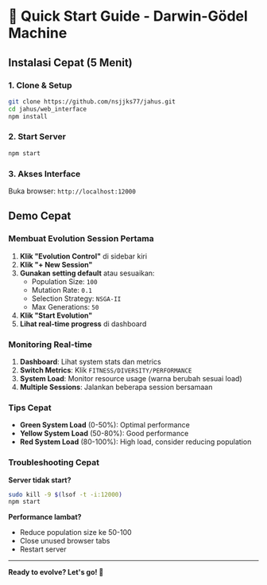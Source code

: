 # 🚀 Quick Start Guide - Darwin-Gödel Machine

## Instalasi Cepat (5 Menit)

### 1. Clone & Setup
```bash
git clone https://github.com/nsjjks77/jahus.git
cd jahus/web_interface
npm install
```

### 2. Start Server
```bash
npm start
```

### 3. Akses Interface
Buka browser: `http://localhost:12000`

## Demo Cepat

### Membuat Evolution Session Pertama

1. **Klik "Evolution Control"** di sidebar kiri
2. **Klik "+ New Session"**
3. **Gunakan setting default** atau sesuaikan:
   - Population Size: `100`
   - Mutation Rate: `0.1`
   - Selection Strategy: `NSGA-II`
   - Max Generations: `50`
4. **Klik "Start Evolution"**
5. **Lihat real-time progress** di dashboard

### Monitoring Real-time

1. **Dashboard**: Lihat system stats dan metrics
2. **Switch Metrics**: Klik `FITNESS/DIVERSITY/PERFORMANCE`
3. **System Load**: Monitor resource usage (warna berubah sesuai load)
4. **Multiple Sessions**: Jalankan beberapa session bersamaan

### Tips Cepat

- **Green System Load** (0-50%): Optimal performance
- **Yellow System Load** (50-80%): Good performance
- **Red System Load** (80-100%): High load, consider reducing population

### Troubleshooting Cepat

**Server tidak start?**
```bash
sudo kill -9 $(lsof -t -i:12000)
npm start
```

**Performance lambat?**
- Reduce population size ke 50-100
- Close unused browser tabs
- Restart server

---
**Ready to evolve? Let's go! 🧬**